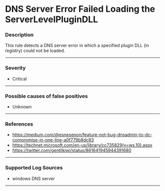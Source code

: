 # DNS Server Error Failed Loading the ServerLevelPluginDLL
### Description

This rule detects a DNS server error in which a specified plugin DLL (in registry) could not be loaded.

-------------------
### Severity

- Critical

-------------------
<!---
### Detailed Information

- Why is this alert triggered?
- What are the typical causes that generate this alert? (e.g. port scans, unusual file access activity, etc...)
- Which corroborating information should be looked up?
- Any supporting queries to get more information?
- Any supporting visualizations to get more information?

-------------------
--->
### Possible causes of false positives

- Unknown

-------------------
### References

- https://medium.com/@esnesenon/feature-not-bug-dnsadmin-to-dc-compromise-in-one-line-a0f779b8dc83
- https://technet.microsoft.com/en-us/library/cc735829(v=ws.10).aspx
- https://twitter.com/gentilkiwi/status/861641945944391680

-------------------
### Supported Log Sources

- windows DNS server

-------------------
